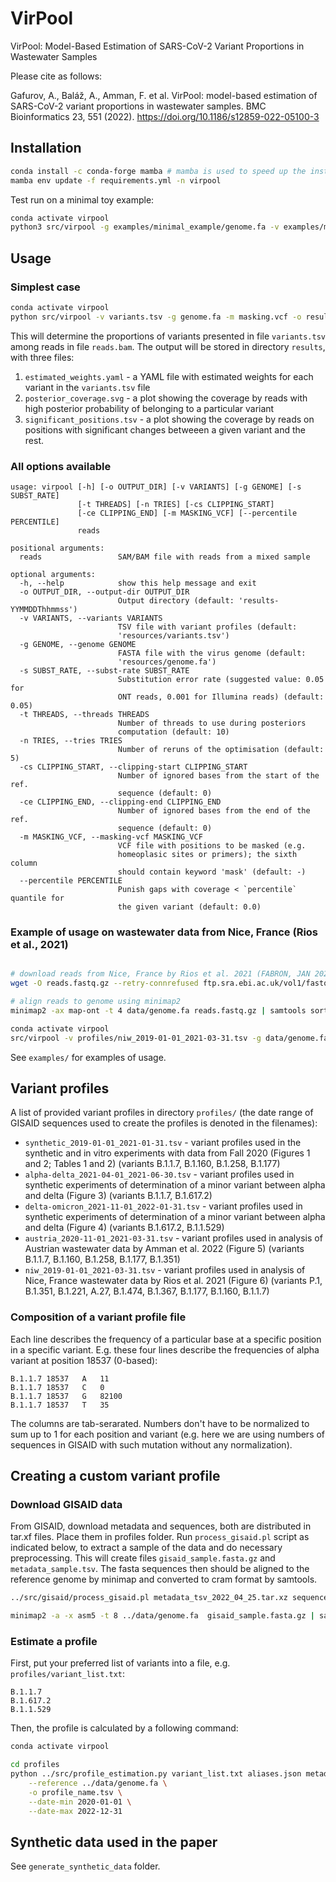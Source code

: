 # VirPool

VirPool: Model-Based Estimation of SARS-CoV-2 Variant Proportions in Wastewater Samples

Please cite as follows:

Gafurov, A., Baláž, A., Amman, F. et al. VirPool: model-based estimation of SARS-CoV-2 variant proportions in wastewater samples. BMC Bioinformatics 23, 551 (2022). https://doi.org/10.1186/s12859-022-05100-3



## Installation

```bash
conda install -c conda-forge mamba # mamba is used to speed up the installation
mamba env update -f requirements.yml -n virpool
```

Test run on a minimal toy example:
```bash
conda activate virpool
python3 src/virpool -g examples/minimal_example/genome.fa -v examples/minimal_example/variants.tsv examples/minimal_example/reads.sam
```

## Usage

### Simplest case

```bash
conda activate virpool
python src/virpool -v variants.tsv -g genome.fa -m masking.vcf -o results reads.bam
```

This will determine the proportions of variants presented in file `variants.tsv` among reads in file `reads.bam`.
The output will be stored in directory `results`, with three files:

1. `estimated_weights.yaml` - a YAML file with estimated weights for each variant in the
   `variants.tsv` file
2. `posterior_coverage.svg` - a plot showing the coverage by reads with high posterior probability
   of belonging to a particular variant
3. `significant_positions.tsv` - a plot showing the coverage by reads on positions with significant
   changes betweeen a given variant and the rest.


### All options available

```
usage: virpool [-h] [-o OUTPUT_DIR] [-v VARIANTS] [-g GENOME] [-s SUBST_RATE]
               [-t THREADS] [-n TRIES] [-cs CLIPPING_START]
               [-ce CLIPPING_END] [-m MASKING_VCF] [--percentile PERCENTILE]
               reads

positional arguments:
  reads                 SAM/BAM file with reads from a mixed sample

optional arguments:
  -h, --help            show this help message and exit
  -o OUTPUT_DIR, --output-dir OUTPUT_DIR
                        Output directory (default: 'results-YYMMDDThhmmss')
  -v VARIANTS, --variants VARIANTS
                        TSV file with variant profiles (default:
                        'resources/variants.tsv')
  -g GENOME, --genome GENOME
                        FASTA file with the virus genome (default:
                        'resources/genome.fa')
  -s SUBST_RATE, --subst-rate SUBST_RATE
                        Substitution error rate (suggested value: 0.05 for
                        ONT reads, 0.001 for Illumina reads) (default: 0.05)
  -t THREADS, --threads THREADS
                        Number of threads to use during posteriors
                        computation (default: 10)
  -n TRIES, --tries TRIES
                        Number of reruns of the optimisation (default: 5)
  -cs CLIPPING_START, --clipping-start CLIPPING_START
                        Number of ignored bases from the start of the ref.
                        sequence (default: 0)
  -ce CLIPPING_END, --clipping-end CLIPPING_END
                        Number of ignored bases from the end of the ref.
                        sequence (default: 0)
  -m MASKING_VCF, --masking-vcf MASKING_VCF
                        VCF file with positions to be masked (e.g.
                        homeoplasic sites or primers); the sixth column
                        should contain keyword 'mask' (default: -)
  --percentile PERCENTILE
                        Punish gaps with coverage < `percentile` quantile for
                        the given variant (default: 0.0)

```

### Example of usage on wastewater data from Nice, France (Rios et al., 2021)

```bash

# download reads from Nice, France by Rios et al. 2021 (FABRON, JAN 2021)
wget -O reads.fastq.gz --retry-connrefused ftp.sra.ebi.ac.uk/vol1/fastq/SRR152/052/SRR15275952/SRR15275952_1.fastq.gz

# align reads to genome using minimap2
minimap2 -ax map-ont -t 4 data/genome.fa reads.fastq.gz | samtools sort -o reads.bam

conda activate virpool
src/virpool -v profiles/niw_2019-01-01_2021-03-31.tsv -g data/genome.fa -m data/ont-short.masking.vcf reads.bam
```


See `examples/` for examples of usage.

## Variant profiles

A list of provided variant profiles in directory `profiles/` (the date range of GISAID sequences used to create the profiles is denoted in the filenames):

- `synthetic_2019-01-01_2021-01-31.tsv` - variant profiles used in the synthetic and in vitro experiments with data from Fall 2020 (Figures 1 and 2; Tables 1 and 2) (variants B.1.1.7, B.1.160, B.1.258, B.1.177)
- `alpha-delta_2021-04-01_2021-06-30.tsv` - variant profiles used in synthetic experiments of determination of a minor variant between alpha and delta (Figure 3) (variants B.1.1.7, B.1.617.2)
- `delta-omicron_2021-11-01_2022-01-31.tsv` - variant profiles used in synthetic experiments of determination of a minor variant between alpha and delta (Figure 4) (variants B.1.617.2, B.1.1.529)
- `austria_2020-11-01_2021-03-31.tsv` - variant profiles used in analysis of Austrian wastewater data by Amman et al. 2022 (Figure 5) (variants B.1.1.7, B.1.160, B.1.258, B.1.177, B.1.351)
- `niw_2019-01-01_2021-03-31.tsv` - variant profiles used in analysis of Nice, France wastewater data by Rios et al. 2021 (Figure 6) (variants P.1, B.1.351, B.1.221, A.27, B.1.474, B.1.367, B.1.177, B.1.160, B.1.1.7)


### Composition of a variant profile file

Each line describes the frequency of a particular base at a specific position in a specific variant.
E.g. these four lines describe the frequencies of alpha variant at position 18537 (0-based):

```
B.1.1.7	18537	A	11
B.1.1.7	18537	C	0
B.1.1.7	18537	G	82100
B.1.1.7	18537	T	35
```

The columns are tab-serarated. Numbers don't have to be normalized to sum up to 1 for each position and variant (e.g. here we are using numbers of sequences in GISAID with such mutation without any normalization).

## Creating a custom variant profile

### Download GISAID data

From GISAID, download metadata and sequences, both are distributed in tar.xf files. Place them in profiles folder. Run `process_gisaid.pl` script as indicated below, to extract a sample of the data and do necessary preprocessing. This will create files `gisaid_sample.fasta.gz` and `metadata_sample.tsv`. The fasta sequences then should be aligned to the reference genome by minimap and converted to cram format by samtools.

```bash
../src/gisaid/process_gisaid.pl metadata_tsv_2022_04_25.tar.xz sequences_fasta_2022_04_25.tar.xz metadata_sample.tsv gisaid_sample.fasta.gz

minimap2 -a -x asm5 -t 8 ../data/genome.fa  gisaid_sample.fasta.gz | samtools view -S -C -T ../data/genome.fa - > gisaid_sample.cram
```

### Estimate a profile

First, put your preferred list of variants into a file, e.g. `profiles/variant_list.txt`:

```
B.1.1.7
B.1.617.2
B.1.1.529
```

Then, the profile is calculated by a following command:

```bash
conda activate virpool

cd profiles
python ../src/profile_estimation.py variant_list.txt aliases.json metadata_sample.tsv gisaid_sample.cram \
    --reference ../data/genome.fa \
    -o profile_name.tsv \
    --date-min 2020-01-01 \
    --date-max 2022-12-31
```

## Synthetic data used in the paper

See `generate_synthetic_data` folder.
